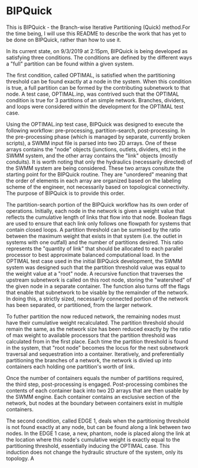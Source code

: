 # BIPQuick

This is BIPQuick - the Branch-wise Iterative Partitioning (Quick) method.For the time being, I will use this README to describe the work that has yet to be done on BIPQuick, rather than how to use it.  

In its current state, on 9/3/2019 at 2:15pm, BIPQuick is being developed as satisfying three conditions.  The conditions are defined by the different ways a "full" partition can be found within a given system.

The first condition, called OPTIMAL, is satisfied when the partitioning threshold can be found exactly at a node in the system.  When this condition is true, a full partition can be formed by the contributing subnetwork to that node.  A test case, OPTIMAL.inp, was contrived such that the OPTIMAL condition is true for 3 partitions of an simple network.  Branches, dividers, and loops were considered within the development for the OPTIMAL test case.  

Using the OPTIMAL.inp test case, BIPQuick was designed to execute the following workflow: pre-processing, partition-search, post-processing.  In the pre-processing phase (which is managed by separate, currently broken scripts), a SWMM input file is parsed into two 2D arrays.  One of these arrays contains the "node" objects (junctions, outlets, dividers, etc) in the SWMM system, and the other array contains the "link" objects (mostly conduits).  It is worth noting that only the hydraulics (necessarily directed) of the SWMM system are being considered.  These two arrays consitute the starting point for the BIPQuick routine.  They are "unordered" meaning that the order of elements in each array are organized based on the labeling scheme of the engineer, not necessarily based on topological connectivity.  The purpose of BIPQuick is to provide this order.  

The partition-search portion of the BIPQuick workflow has its own order of operations.  Initially, each node in the network is given a weight value that reflects the cumulative length of links that flow into that node.  Boolean flags are used to ensure that each link only follows one flowpath for systems that contain closed loops.  A partition threshold can be surmised by the ratio between the maximum weight that exists in that system (i.e. the outlet in systems with one outfall) and the number of partitions desired.  This ratio represents the "quantity of link" that should be allocated to each parallel processor to best approximate balanced computational load. In the OPTIMAL test case used in the initial BIPQuick development, the SWMM system was designed such that the partition threshold value was equal to the weight value at a "root" node.  A recursive function that traverses the upstream subnetwork is called on this root node, storing the "watershed" of the given node in a separate container.  The function also turns off the flags that enable that subnetwork to be visable by the remainder of the network.  In doing this, a strictly sized, necessarily connected portion of the network has been separated, or partitioned, from the larger network.

To futher partition the now reduced network, the remaining nodes must have their cumulative weight recalculated.  The partition threshold should remain the same, as the network size has been reduced exactly by the ratio of max weight to available processors that the partition threshold was calculated from in the first place.  Each time the partition threshold is found in the system, that "root node" becomes the locus for the next subnetwork traversal and sequestration into a container.  Iteratively, and preferentially partitioning the branches of a network, the network is divied up into containers each holding one partition's worth of link. 

Once the number of containers equals the number of partitions required, the third step, post-processing is engaged.  Post-processing combines the contents of each container back into two 2D arrays that are then usable by the SWMM engine.  Each container contains an exclusive section of the network, but nodes at the boundary between containers exist in multiple containers.  

The second condition, called EDGE 1, deals when the partitioning threshold is not found exactly at any node, but can be found along a link between two nodes.  In the EDGE 1 case, a new, phantom, node is placed along the link at the location where this node's cumulative weight is exactly equal to the partitioning threshold, essentially inducing the OPTIMAL case.  This induction does not change the hydraulic structure of the system, only its topology. A 
